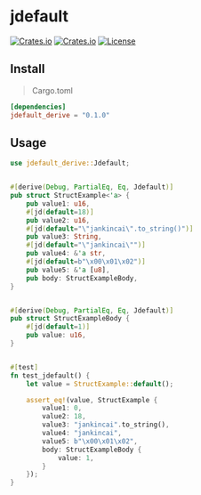 # jdefault

[![Crates.io](https://img.shields.io/crates/v/jdefault_derive)](https://crates.io/crates/jdefault_derive)
[![Crates.io](https://img.shields.io/crates/d/jdefault_derive)](https://crates.io/crates/jdefault_derive)
[![License](https://img.shields.io/crates/l/jdefault_derive)](LICENSE-MIT)

## Install

> Cargo.toml

```toml
[dependencies]
jdefault_derive = "0.1.0"
```

## Usage

```rust
use jdefault_derive::Jdefault;


#[derive(Debug, PartialEq, Eq, Jdefault)]
pub struct StructExample<'a> {
    pub value1: u16,
    #[jd(default=18)]
    pub value2: u16,
    #[jd(default="\"jankincai\".to_string()")]
    pub value3: String,
    #[jd(default="\"jankincai\"")]
    pub value4: &'a str,
    #[jd(default=b"\x00\x01\x02")]
    pub value5: &'a [u8],
    pub body: StructExampleBody,
}


#[derive(Debug, PartialEq, Eq, Jdefault)]
pub struct StructExampleBody {
    #[jd(default=1)]
    pub value: u16,
}


#[test]
fn test_jdefault() {
    let value = StructExample::default();

    assert_eq!(value, StructExample {
        value1: 0,
        value2: 18,
        value3: "jankincai".to_string(),
        value4: "jankincai",
        value5: b"\x00\x01\x02",
        body: StructExampleBody {
            value: 1,
        }
    });
}
```